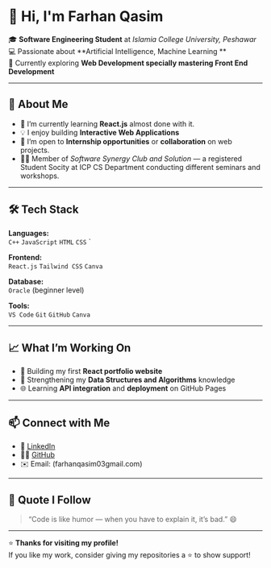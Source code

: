 # 👋 Hi, I'm Farhan Qasim

🎓 **Software Engineering Student** at *Islamia College University, Peshawar*  
💻 Passionate about **Artificial Intelligence, Machine Learning **  
🚀 Currently exploring **Web Development specially mastering Front End Development**  

---

## 🧠 About Me
- 🌱 I’m currently learning **React.js** almost done with it.
- 💡 I enjoy building **Interactive Web Applications** 
- 🤝 I’m open to **Internship opportunities** or **collaboration** on web projects.
- 🧑‍💻 Member of *Software Synergy Club and Solution* — a registered Student Socity at ICP CS Department conducting different seminars and workshops. 

---

## 🛠️ Tech Stack
**Languages:**  
`C++` `JavaScript` `HTML` `CSS` `

**Frontend:**  
`React.js` `Tailwind CSS`  `Canva`

**Database:**  
`Oracle` (beginner level)

**Tools:**  
`VS Code` `Git` `GitHub` `Canva`

---

## 📈 What I’m Working On
- 🧩 Building my first **React portfolio website**  
- 💾 Strengthening my **Data Structures and Algorithms** knowledge  
- 🌐 Learning **API integration** and **deployment** on GitHub Pages  

---

## 📫 Connect with Me
- 💼 [LinkedIn]((https://www.linkedin.com/in/farhan-qasim-marwat-441a85335/))  
- 🧑‍💻 [GitHub](https://github.com/your-farhan-3qasim)  
- ✉️ Email: (farhanqasim03gmail.com)

---

## 🧭 Quote I Follow
> “Code is like humor — when you have to explain it, it’s bad.” 😄

---

⭐ **Thanks for visiting my profile!**  
If you like my work, consider giving my repositories a ⭐ to show support!
